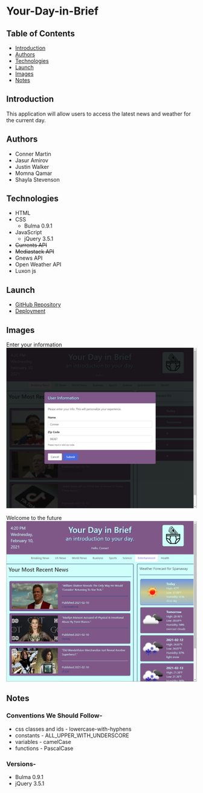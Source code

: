 # Your-Day-in-Brief

## Table of Contents

- [Introduction](#introduction)
- [Authors](#authors)
- [Technologies](#technologies)
- [Launch](#launch)
- [Images](#images)
- [Notes](#notes)

## Introduction

This application will allow users to access the latest news and weather for the current day.

## Authors

- Conner Martin
- Jasur Amirov
- Justin Walker
- Momna Qamar
- Shayla Stevenson

## Technologies

- HTML
- CSS
  - Bulma 0.9.1
- JavaScript
  - jQuery 3.5.1
- ~~Currents API~~
- ~~Mediastack API~~
- Gnews API
- Open Weather API
- Luxon js

## Launch

- [GitHub Repository](https://github.com/Connerjm/Your-Day-in-Brief)
- [Deployment](https://connerjm.github.io/Your-Day-in-Brief/)

## Images

Enter your information
![Modal for input user info](Assets/Images/README_images/modal.png)

Welcome to the future
![Application showing the news and weather for the day](Assets/Images/README_images/main.png)

## Notes

### Conventions We Should Follow-

- css classes and ids - lowercase-with-hyphens
- constants - ALL_UPPER_WITH_UNDERSCORE
- variables - camelCase
- functions - PascalCase

### Versions-

- Bulma 0.9.1
- jQuery 3.5.1
